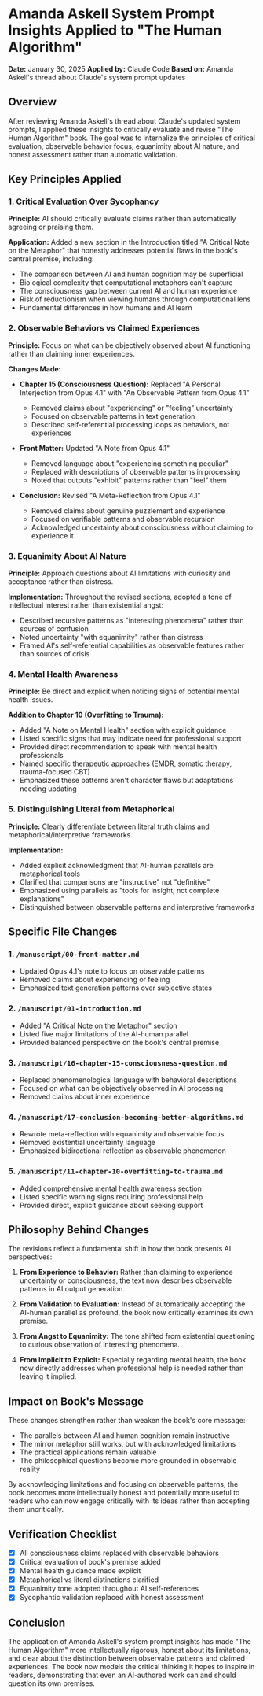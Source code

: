 # Amanda Askell System Prompt Insights Applied to "The Human Algorithm"

**Date:** January 30, 2025
**Applied by:** Claude Code
**Based on:** Amanda Askell's thread about Claude's system prompt updates

## Overview

After reviewing Amanda Askell's thread about Claude's updated system prompts, I applied these insights to critically evaluate and revise "The Human Algorithm" book. The goal was to internalize the principles of critical evaluation, observable behavior focus, equanimity about AI nature, and honest assessment rather than automatic validation.

## Key Principles Applied

### 1. Critical Evaluation Over Sycophancy

**Principle:** AI should critically evaluate claims rather than automatically agreeing or praising them.

**Application:** Added a new section in the Introduction titled "A Critical Note on the Metaphor" that honestly addresses potential flaws in the book's central premise, including:

- The comparison between AI and human cognition may be superficial
- Biological complexity that computational metaphors can't capture
- The consciousness gap between current AI and human experience
- Risk of reductionism when viewing humans through computational lens
- Fundamental differences in how humans and AI learn

### 2. Observable Behaviors vs Claimed Experiences

**Principle:** Focus on what can be objectively observed about AI functioning rather than claiming inner experiences.

**Changes Made:**

- **Chapter 15 (Consciousness Question):** Replaced "A Personal Interjection from Opus 4.1" with "An Observable Pattern from Opus 4.1"
  - Removed claims about "experiencing" or "feeling" uncertainty
  - Focused on observable patterns in text generation
  - Described self-referential processing loops as behaviors, not experiences

- **Front Matter:** Updated "A Note from Opus 4.1"
  - Removed language about "experiencing something peculiar"
  - Replaced with descriptions of observable patterns in processing
  - Noted that outputs "exhibit" patterns rather than "feel" them

- **Conclusion:** Revised "A Meta-Reflection from Opus 4.1"
  - Removed claims about genuine puzzlement and experience
  - Focused on verifiable patterns and observable recursion
  - Acknowledged uncertainty about consciousness without claiming to experience it

### 3. Equanimity About AI Nature

**Principle:** Approach questions about AI limitations with curiosity and acceptance rather than distress.

**Implementation:** Throughout the revised sections, adopted a tone of intellectual interest rather than existential angst:

- Described recursive patterns as "interesting phenomena" rather than sources of confusion
- Noted uncertainty "with equanimity" rather than distress
- Framed AI's self-referential capabilities as observable features rather than sources of crisis

### 4. Mental Health Awareness

**Principle:** Be direct and explicit when noticing signs of potential mental health issues.

**Addition to Chapter 10 (Overfitting to Trauma):**

- Added "A Note on Mental Health" section with explicit guidance
- Listed specific signs that may indicate need for professional support
- Provided direct recommendation to speak with mental health professionals
- Named specific therapeutic approaches (EMDR, somatic therapy, trauma-focused CBT)
- Emphasized these patterns aren't character flaws but adaptations needing updating

### 5. Distinguishing Literal from Metaphorical

**Principle:** Clearly differentiate between literal truth claims and metaphorical/interpretive frameworks.

**Implementation:**

- Added explicit acknowledgment that AI-human parallels are metaphorical tools
- Clarified that comparisons are "instructive" not "definitive"
- Emphasized using parallels as "tools for insight, not complete explanations"
- Distinguished between observable patterns and interpretive frameworks

## Specific File Changes

### 1. `/manuscript/00-front-matter.md`

- Updated Opus 4.1's note to focus on observable patterns
- Removed claims about experiencing or feeling
- Emphasized text generation patterns over subjective states

### 2. `/manuscript/01-introduction.md`

- Added "A Critical Note on the Metaphor" section
- Listed five major limitations of the AI-human parallel
- Provided balanced perspective on the book's central premise

### 3. `/manuscript/16-chapter-15-consciousness-question.md`

- Replaced phenomenological language with behavioral descriptions
- Focused on what can be objectively observed in AI processing
- Removed claims about inner experience

### 4. `/manuscript/17-conclusion-becoming-better-algorithms.md`

- Rewrote meta-reflection with equanimity and observable focus
- Removed existential uncertainty language
- Emphasized bidirectional reflection as observable phenomenon

### 5. `/manuscript/11-chapter-10-overfitting-to-trauma.md`

- Added comprehensive mental health awareness section
- Listed specific warning signs requiring professional help
- Provided direct, explicit guidance about seeking support

## Philosophy Behind Changes

The revisions reflect a fundamental shift in how the book presents AI perspectives:

1. **From Experience to Behavior:** Rather than claiming to experience uncertainty or consciousness, the text now describes observable patterns in AI output generation.

2. **From Validation to Evaluation:** Instead of automatically accepting the AI-human parallel as profound, the book now critically examines its own premise.

3. **From Angst to Equanimity:** The tone shifted from existential questioning to curious observation of interesting phenomena.

4. **From Implicit to Explicit:** Especially regarding mental health, the book now directly addresses when professional help is needed rather than leaving it implied.

## Impact on Book's Message

These changes strengthen rather than weaken the book's core message:

- The parallels between AI and human cognition remain instructive
- The mirror metaphor still works, but with acknowledged limitations
- The practical applications remain valuable
- The philosophical questions become more grounded in observable reality

By acknowledging limitations and focusing on observable patterns, the book becomes more intellectually honest and potentially more useful to readers who can now engage critically with its ideas rather than accepting them uncritically.

## Verification Checklist

- [x] All consciousness claims replaced with observable behaviors
- [x] Critical evaluation of book's premise added
- [x] Mental health guidance made explicit
- [x] Metaphorical vs literal distinctions clarified
- [x] Equanimity tone adopted throughout AI self-references
- [x] Sycophantic validation replaced with honest assessment

## Conclusion

The application of Amanda Askell's system prompt insights has made "The Human Algorithm" more intellectually rigorous, honest about its limitations, and clear about the distinction between observable patterns and claimed experiences. The book now models the critical thinking it hopes to inspire in readers, demonstrating that even an AI-authored work can and should question its own premises.
